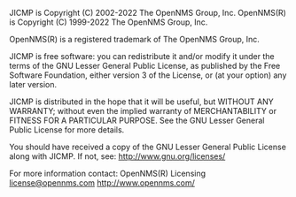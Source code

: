 JICMP is Copyright (C) 2002-2022 The OpenNMS Group, Inc.
OpenNMS(R) is Copyright (C) 1999-2022 The OpenNMS Group, Inc.

OpenNMS(R) is a registered trademark of The OpenNMS Group, Inc.

JICMP is free software: you can redistribute it and/or modify
it under the terms of the GNU Lesser General Public License, as
published by the Free Software Foundation, either version 3 of
the License, or (at your option) any later version.

JICMP is distributed in the hope that it will be useful,
but WITHOUT ANY WARRANTY; without even the implied warranty of
MERCHANTABILITY or FITNESS FOR A PARTICULAR PURPOSE. See the
GNU Lesser General Public License for more details.

You should have received a copy of the GNU Lesser General Public
License along with JICMP. If not, see:
     http://www.gnu.org/licenses/

For more information contact:
    OpenNMS(R) Licensing <license@opennms.com>
    http://www.opennms.com/
